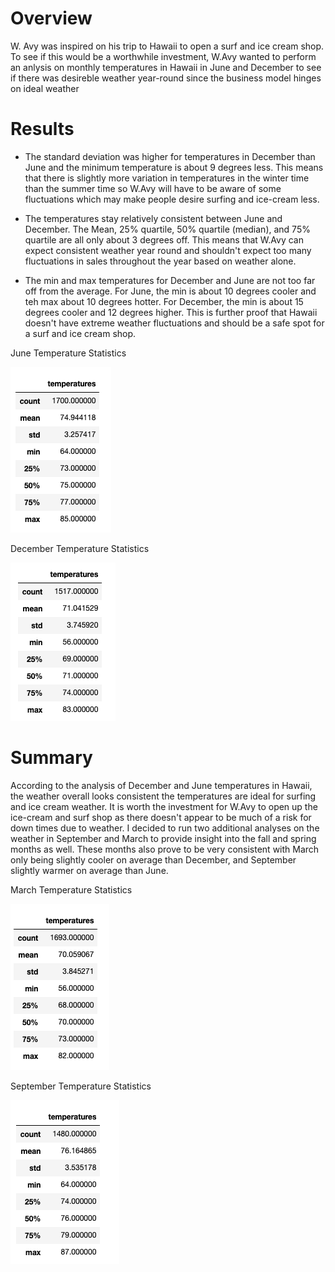 # Overview
W. Avy was inspired on his trip to Hawaii to open a surf and ice cream shop. To see if this would be a worthwhile investment, W.Avy wanted to perform an anlysis on monthly temperatures in Hawaii in June and December to see if there was desireble weather year-round since the business model hinges on ideal weather

# Results
- The standard deviation was higher for temperatures in December than June and the minimum temperature is about 9 degrees less. This means that there is slightly more variation in temperatures in the winter time than the summer time so W.Avy will have to be aware of some fluctuations which may make people desire surfing and ice-cream less.

- The temperatures stay relatively consistent between June and December. The Mean, 25% quartile, 50% quartile (median), and 75% quartile are all only about 3 degrees off. This means that W.Avy can expect consistent weather year round and shouldn't expect too many fluctuations in sales throughout the year based on weather alone.

- The min and max temperatures for December and June are not too far off from the average. For June, the min is about 10 degrees cooler and teh max about 10 degrees hotter. For December, the min is about 15 degrees cooler and 12 degrees higher. This is further proof that Hawaii doesn't have extreme weather fluctuations and should be a safe spot for a surf and ice cream shop.

June Temperature Statistics 

![June stats](https://github.com/cailynjmiller/surfs_up/blob/main/june_statistics.png)

December Temperature Statistics 

![December Stats](https://github.com/cailynjmiller/surfs_up/blob/main/december%20statistics.png)

# Summary
According to the analysis of December and June temperatures in Hawaii, the weather overall looks consistent the temperatures are ideal for surfing and ice cream weather. It is worth the investment for W.Avy to open up the ice-cream and surf shop as there doesn't appear to be much of a risk for down times due to weather. I decided to run two additional analyses on the weather in September and March to provide insight into the fall and spring months as well. These months also prove to be very consistent with March only being slightly cooler on average than December, and September slightly warmer on average than June.


March Temperature Statistics 

![March stats](https://github.com/cailynjmiller/surfs_up/blob/main/march_statistics.png)

September Temperature Statistics 

![September Stats](https://github.com/cailynjmiller/surfs_up/blob/main/images/september_statistics.png)
